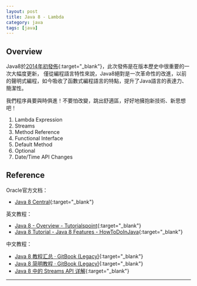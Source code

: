 ```yaml
---
layout: post
title: Java 8 - Lambda
category: java
tags: [java]
---
```


## Overview

Java8於[2014年初發佈](https://blogs.oracle.com/thejavatutorials/jdk-8-is-released){:target="_blank"}，此次發佈是在版本歷史中很重要的一次大幅度更新，
僅從編程語言特性來說，Java8絕對是一次革命性的改進，以前的聲明式編程，如今吸收了函數式編程語言的特點，提升了Java語言的表達力、簡潔性。

我們程序員要與時俱進！不要怕改變，跳出舒適區，好好地擁抱新技術、新思想吧！

1. Lambda Expression
1. Streams
1. Method Reference
1. Functional Interface
1. Default Method
1. Optional
1. Date/Time API Changes

## Reference

Oracle官方文档：
- [Java 8 Central](https://www.oracle.com/technetwork/java/javase/overview/java8-2100321.html){:target="_blank"}

英文教程：
- [Java 8 - Overview - Tutorialspoint](https://www.tutorialspoint.com/java8/java8_overview.htm){:target="_blank"}
- [Java 8 Tutorial - Java 8 Features - HowToDoInJava](https://howtodoinjava.com/java-8-tutorial/){:target="_blank"}

中文教程：
- [Java 8 教程汇总 · GitBook (Legacy)](https://legacy.gitbook.com/book/wizardforcel/java8-tutorials/details){:target="_blank"}
- [Java 8 简明教程 · GitBook (Legacy)](https://legacy.gitbook.com/book/wizardforcel/modern-java/details){:target="_blank"}
- [Java 8 中的 Streams API 详解](https://www.ibm.com/developerworks/cn/java/j-lo-java8streamapi/index.html){:target="_blank"}

---